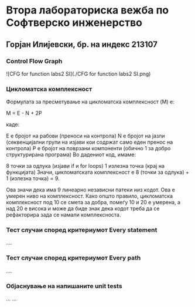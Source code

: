 # Втора лабораториска вежба по Софтверско инженерство

## Горјан Илијевски, бр. на индекс 213107

### Control Flow Graph

![CFG for function labs2 SI](./CFG for function labs2 SI.png)

### Цикломатска комплексност

Формулата за пресметување на цикломатска комплексност (M) е:

M = E - N + 2P

каде:

E е бројот на рабови (преноси на контрола)
N е бројот на јазли (секвенцијални групи на изјави кои содржат само еден пренос на контрола)
P е бројот на поврзани компоненти (обично 1 за добро структурирана програма)
Во дадениот код, имаме:

8 точки за одлука (изјави if и for loops)
1 излезна точка (крај на функцијата)
Значи, цикломатската комплексност е 8 (точки за одлука) + 1 (излезна точка) = 9.

Ова значи дека има 9 линеарно независни патеки низ кодот. Ова е умерен ниво на комплексност. Како општо правило, цикломатска комплексност под 10 се смета за добра, помеѓу 10 и 20 е умерена, а над 20 е висока и може да биде знак дека кодот треба да се рефакторира зада се намали комплексноста.

### Тест случаи според критериумот Every statement

....

### Тест случаи според критериумот Every path

....

### Објаснување на напишаните unit tests

...
...
